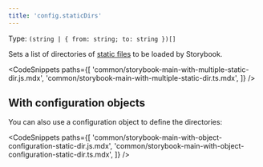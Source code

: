 ```yaml
---
title: 'config.staticDirs'
---
```


Type: `(string | { from: string; to: string })[]`

Sets a list of directories of [static files](../configure/images-and-assets.md#serving-static-files-via-storybook-configuration) to be loaded by Storybook.

<!-- prettier-ignore-start -->

<CodeSnippets
  paths={[
    'common/storybook-main-with-multiple-static-dir.js.mdx',
    'common/storybook-main-with-multiple-static-dir.ts.mdx',
  ]}
/>

<!-- prettier-ignore-end -->

## With configuration objects

You can also use a configuration object to define the directories:

<!-- prettier-ignore-start -->

<CodeSnippets
  paths={[
    'common/storybook-main-with-object-configuration-static-dir.js.mdx',
    'common/storybook-main-with-object-configuration-static-dir.ts.mdx',
  ]}
/>

<!-- prettier-ignore-end -->
